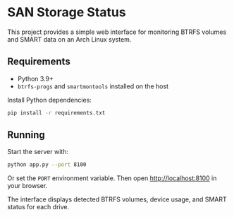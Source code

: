 # SAN Storage Status

This project provides a simple web interface for monitoring BTRFS volumes and SMART data on an Arch Linux system.

## Requirements
- Python 3.9+
- `btrfs-progs` and `smartmontools` installed on the host

Install Python dependencies:

```bash
pip install -r requirements.txt
```

## Running

Start the server with:

```bash
python app.py --port 8100
```

Or set the `PORT` environment variable. Then open <http://localhost:8100> in your browser.

The interface displays detected BTRFS volumes, device usage, and SMART status for each drive.
